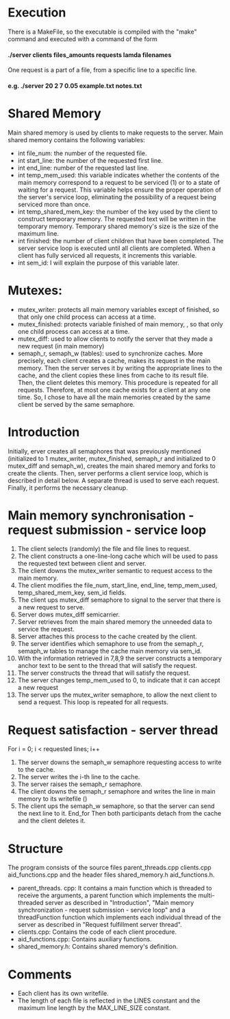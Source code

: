 # Execution
There is a MakeFile, so the executable is compiled with the "make" command and executed with a command of the form 
#### ./server clients files_amounts requests lamda filenames 
One request is a part of a file, from a specific line to a specific line. 
#### e.g. ./server 20 2 7 0.05 example.txt notes.txt

# Shared Memory
Main shared memory is used by clients to make requests to the server. Main shared memory contains the following variables: 
-	int file_num: the number of the requested file. 
-	int start_line: the number of the requested first line. 
-	int end_line: number of the requested last line. 
-	int temp_mem_used: this variable indicates whether the contents of the main memory correspond to a request to be serviced (1) or to a state of waiting for a request. This variable helps ensure the proper operation of the server's service loop, eliminating the possibility of a request being serviced more than once. 
-	int temp_shared_mem_key: the number of the key used by the client to construct temporary memory. The requested text will be written in the temporary memory.  Temporary shared memory's size is the size of the maximum line.
-	int finished: the number of client children that have been completed. The server service loop is executed until all clients are completed. When a client has fully serviced all requests, it increments this variable. 
-	int sem_id: I will explain the purpose of this variable later.


# Mutexes:
-	mutex_writer: protects all main memory variables except of finished, so that only one child process can access at a time.
-	mutex_finished: protects variable finished of main memory, , so that only one child process can access at a time.
-	mutex_diff: used to allow clients to notify the server that they made a new request (in main memory)
-	semaph_r, semaph_w (tables): used to synchronize caches. More precisely, each client creates a cache, makes its request in the main memory. Then the server serves it by writing the appropriate lines to the cache, and the client copies these lines from cache to its result file. Then, the client deletes this memory. This procedure is repeated for all requests. Therefore, at most one cache exists for a client at any one time.  So, I chose to have all the main memories created by the same client be served by the same semaphore.

    
# Introduction
Initially, erver creates all semaphores that was previously mentioned (initialized to 1 mutex_writer, mutex_finished, semaph_r and initialized to 0 mutex_diff and semaph_w), creates the main shared memory and forks to create the clients. Then, server performs a client service loop, which is described in detail below. A separate thread is used to serve each request. Finally, it performs the necessary cleanup.
 

# Main memory synchronisation - request submission - service loop
1.	The client selects (randomly) the file and file lines to request.
2.	The client constructs a one-line-long cache which will be used to pass the requested text between client and server.
3.	The client downs the mutex_writer semantic to request access to the main memory.
4.	The client modifies the file_num, start_line, end_line, temp_mem_used, temp_shared_mem_key, sem_id fields.
5.	The client ups mutex_diff semaphore to signal to the server that there is a new request to serve.
6.	Server dows mutex_diff semicarrier.
7.	Server retrieves from the main shared memory the unneeded data to service the request.
8.	Server attaches this process to the cache created by the client.
9.	The server identifies which semaphore to use from the semaph_r, semaph_w tables to manage the cache main memory via sem_id.
10.	With the information retrieved in 7,8,9 the server constructs a temporary anchor text to be sent to the thread that will satisfy the request.
11.	The server constructs the thread that will satisfy the request.
12.	The server changes temp_mem_used to 0, to indicate that it can accept a new request
13.	The server ups the mutex_writer semaphore, to allow the next client to send a request.
This loop is repeated for all requests.


# Request satisfaction - server thread
For i = 0; i < requested lines; i++
1.	The server downs the semaph_w semaphore requesting access to write to the cache.
2.	The server writes the i-th line to the cache.
3.	The server raises the semaph_r semaphore.
4.	The client downs the semaph_r semaphore and writes the line in main memory to its writefile ()
5.	The client ups the semaph_w semaphore, so that the server can send the next line to it.
End_for 
Then both participants detach from the cache and the client deletes it.

# Structure
The program consists of the source files parent_threads.cpp clients.cpp aid_functions.cpp and the header files shared_memory.h aid_functions.h. 
-	parent_threads. cpp: It contains a main function which is threaded to receive the arguments, a parent function which implements the multi-threaded server as described in "Introduction", "Main memory synchronization - request submission - service loop" and a threadFunction function which implements each individual thread of the server as described in "Request fulfillment server thread".
-	clients.cpp: Contains the code of each client procedure.
-	aid_functions.cpp: Contains auxiliary functions.
-	shared_memory.h: Contains shared memory's definition.


# Comments
-	Each client has its own writefile.
-	The length of each file is reflected in the LINES constant and the maximum line length by the MAX_LINE_SIZE constant.

